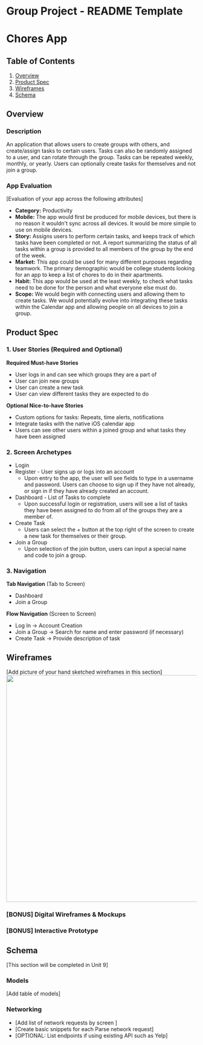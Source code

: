 Group Project - README Template
===

# Chores App

## Table of Contents
1. [Overview](#Overview)
1. [Product Spec](#Product-Spec)
1. [Wireframes](#Wireframes)
2. [Schema](#Schema)

## Overview
### Description
An application that allows users to create groups with others, and create/assign tasks to certain users. Tasks can also be randomly assigned to a user, and can rotate through the group. Tasks can be repeated weekly, monthly, or yearly. Users can optionally create tasks for themselves and not join a group.

### App Evaluation
[Evaluation of your app across the following attributes]
- **Category:** Productivity
- **Mobile:** The app would first be produced for mobile devices, but there is no reason it wouldn't sync across all devices. It would be more simple to use on mobile devices.
- **Story:** Assigns users to perform certain tasks, and keeps track of which tasks have been completed or not. A report summarizing the status of all tasks within a group is provided to all members of the group by the end of the week.
- **Market:** This app could be used for many different purposes regarding teamwork. The primary demographic would be college students looking for an app to keep a list of chores to do in their apartments.
- **Habit:** This app would be used at the least weekly, to check what tasks need to be done for the person and what everyone else must do.
- **Scope:** We would begin with connecting users and allowing them to create tasks. We would potentially evolve into integrating these tasks within the Calendar app and allowing people on all devices to join a group.

## Product Spec

### 1. User Stories (Required and Optional)

**Required Must-have Stories**

* User logs in and can see which groups they are a part of
* User can join new groups
* User can create a new task
* User can view different tasks they are expected to do

**Optional Nice-to-have Stories**

* Custom options for tasks: Repeats, time alerts, notifications
* Integrate tasks with the native iOS calendar app
* Users can see other users within a joined group and what tasks they have been assigned

### 2. Screen Archetypes

* Login
* Register - User signs up or logs into an account
   * Upon entry to the app, the user will see fields to type in a username and password. Users can choose to sign up if they have not already, or sign in if they have already created an account.
* Dashboard - List of Tasks to complete
   * Upon successful login or registration, users will see a list of tasks they have been assigned to do from all of the groups they are a member of.
* Create Task
   * Users can select the + button at the top right of the screen to create a new task for themselves or their group.
* Join a Group
   * Upon selection of the join button, users can input a special name and code to join a group.

### 3. Navigation

**Tab Navigation** (Tab to Screen)

* Dashboard
* Join a Group

**Flow Navigation** (Screen to Screen)

* Log In -> Account Creation
* Join a Group -> Search for name and enter password (if necessary)
* Create Task -> Provide description of task

## Wireframes
[Add picture of your hand sketched wireframes in this section]
<img src=https://imgur.com/a/0DikZ7f width=600>

### [BONUS] Digital Wireframes & Mockups

### [BONUS] Interactive Prototype

## Schema 
[This section will be completed in Unit 9]
### Models
[Add table of models]
### Networking
- [Add list of network requests by screen ]
- [Create basic snippets for each Parse network request]
- [OPTIONAL: List endpoints if using existing API such as Yelp]
